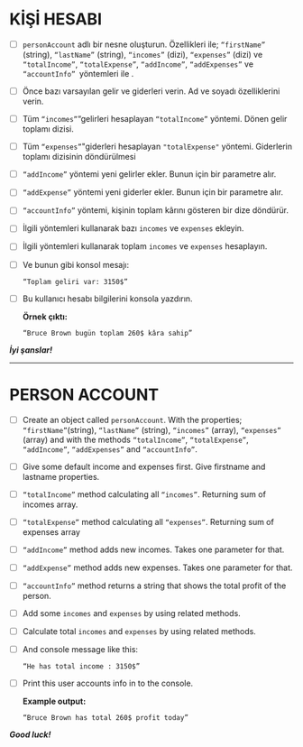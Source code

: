 # KİŞİ HESABI

* [ ] `personAccount` adlı bir nesne oluşturun. Özellikleri ile; `“firstName”` (string), `“lastName”` (string), `“incomes”` (dizi), `“expenses”` (dizi) ve `“totalIncome”`, `“totalExpense”`, `“addIncome”`, `“addExpenses”` ve `“accountInfo” `yöntemleri ile .
* [ ] Önce bazı varsayılan gelir ve giderleri verin. Ad ve soyadı özelliklerini verin.
* [ ] Tüm `“incomes”`“gelirleri hesaplayan `“totalIncome”` yöntemi. Dönen gelir toplamı dizisi.
* [ ] Tüm `“expenses”`"giderleri hesaplayan `"totalExpense"` yöntemi. Giderlerin toplamı dizisinin döndürülmesi
* [ ] `“addIncome”` yöntemi yeni gelirler ekler. Bunun için bir parametre alır.
* [ ] `“addExpense”` yöntemi yeni giderler ekler. Bunun için bir parametre alır.
* [ ] `“accountInfo”` yöntemi, kişinin toplam kârını gösteren bir dize döndürür.
* [ ] İlgili yöntemleri kullanarak bazı `incomes` ve `expenses`  ekleyin.
* [ ] İlgili yöntemleri kullanarak toplam `incomes` ve `expenses`  hesaplayın.
* [ ] Ve bunun gibi konsol mesajı:

  ```
  “Toplam geliri var: 3150$”
  ```
* [ ] Bu kullanıcı hesabı bilgilerini konsola yazdırın.

  **Örnek çıktı:**

  ```
  “Bruce Brown bugün toplam 260$ kâra sahip”
  ```

***İyi şanslar!***

---

# PERSON ACCOUNT

* [ ] Create an object called `personAccount`. With the properties; `“firstName”`(string), `“lastName”` (string), `“incomes”` (array), `“expenses”` (array) and with the methods `“totalIncome”`, `“totalExpense”`, `“addIncome”`, `“addExpenses”` and `“accountInfo”`.
* [ ] Give some default income and expenses first. Give firstname and lastname properties.
* [ ] `“totalIncome”` method calculating all `“incomes”`. Returning sum of incomes array.
* [ ] `“totalExpense”` method calculating all `“expenses”`. Returning sum of expenses array
* [ ] `“addIncome”` method adds new incomes. Takes one parameter for that.
* [ ] `“addExpense”` method adds new expenses. Takes one parameter for that.
* [ ] `“accountInfo”` method returns a string that shows the total profit of the person.
* [ ] Add some `incomes` and `expenses` by using related methods.
* [ ] Calculate total `incomes` and `expenses` by using related methods.
* [ ] And console message like this:

  ```
  “He has total income : 3150$”
  ```
* [ ] Print this user accounts info in to the console.

  **Example output:**

  ```
  “Bruce Brown has total 260$ profit today”
  ```

***Good luck!***
